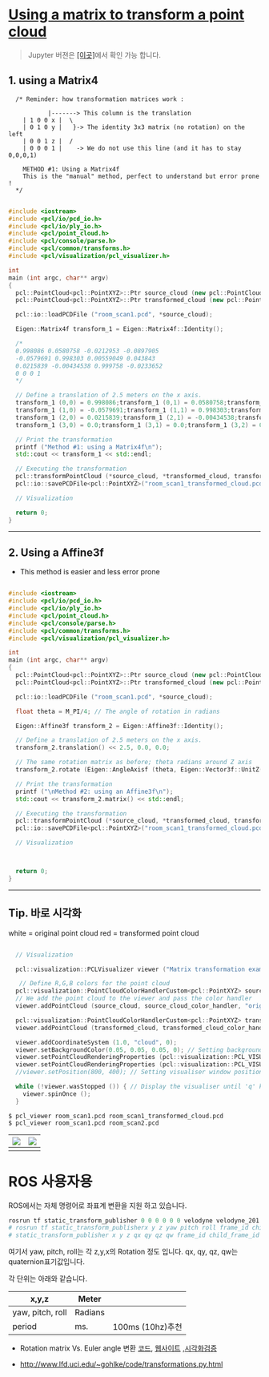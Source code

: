 # [Using a matrix to transform a point cloud](http://pointclouds.org/documentation/tutorials/matrix_transform.php#matrix-transform)

> Jupyter 버젼은 [[이곳]](https://github.com/adioshun/gitBook_Tutorial_PCL/blob/master/Snippets/Using-a-matrix-to-transform-a-point-cloud.ipynb)에서 확인 가능 합니다. 


## 1. using a Matrix4

```
  /* Reminder: how transformation matrices work :

           |-------> This column is the translation
    | 1 0 0 x |  \
    | 0 1 0 y |   }-> The identity 3x3 matrix (no rotation) on the left
    | 0 0 1 z |  /
    | 0 0 0 1 |    -> We do not use this line (and it has to stay 0,0,0,1)

    METHOD #1: Using a Matrix4f
    This is the "manual" method, perfect to understand but error prone !
  */
```

```cpp

#include <iostream>
#include <pcl/io/pcd_io.h>
#include <pcl/io/ply_io.h>
#include <pcl/point_cloud.h>
#include <pcl/console/parse.h>
#include <pcl/common/transforms.h>
#include <pcl/visualization/pcl_visualizer.h>

int
main (int argc, char** argv)
{
  pcl::PointCloud<pcl::PointXYZ>::Ptr source_cloud (new pcl::PointCloud<pcl::PointXYZ> ());
  pcl::PointCloud<pcl::PointXYZ>::Ptr transformed_cloud (new pcl::PointCloud<pcl::PointXYZ> ());

  pcl::io::loadPCDFile ("room_scan1.pcd", *source_cloud);

  Eigen::Matrix4f transform_1 = Eigen::Matrix4f::Identity();

  /*
  0.998086 0.0580758 -0.0212953 -0.0897905
  -0.0579691 0.998303 0.00559049 0.043843
  0.0215839 -0.00434538 0.999758 -0.0233652
  0 0 0 1
  */

  // Define a translation of 2.5 meters on the x axis.
  transform_1 (0,0) = 0.998086;transform_1 (0,1) = 0.0580758;transform_1 (0,2) = -0.0212953;transform_1 (0,3) = -0.0897905;
  transform_1 (1,0) = -0.0579691;transform_1 (1,1) = 0.998303;transform_1 (1,2) = 0.00559049;transform_1 (1,3) = 0.043843;
  transform_1 (2,0) = 0.0215839;transform_1 (2,1) = -0.00434538;transform_1 (2,2) = 0.999758;transform_1 (2,3) = -0.0233652;
  transform_1 (3,0) = 0.0;transform_1 (3,1) = 0.0;transform_1 (3,2) = 0.0;transform_1 (3,3) = 1.0;

  // Print the transformation
  printf ("Method #1: using a Matrix4f\n");
  std::cout << transform_1 << std::endl;

  // Executing the transformation
  pcl::transformPointCloud (*source_cloud, *transformed_cloud, transform_1);  
  pcl::io::savePCDFile<pcl::PointXYZ>("room_scan1_transformed_cloud.pcd", *transformed_cloud); 

  // Visualization

  return 0;
}

```


---

## 2. Using a Affine3f

- This method is easier and less error prone


```cpp

#include <iostream>
#include <pcl/io/pcd_io.h>
#include <pcl/io/ply_io.h>
#include <pcl/point_cloud.h>
#include <pcl/console/parse.h>
#include <pcl/common/transforms.h>
#include <pcl/visualization/pcl_visualizer.h>

int
main (int argc, char** argv)
{
  pcl::PointCloud<pcl::PointXYZ>::Ptr source_cloud (new pcl::PointCloud<pcl::PointXYZ> ());
  pcl::PointCloud<pcl::PointXYZ>::Ptr transformed_cloud (new pcl::PointCloud<pcl::PointXYZ> ());

  pcl::io::loadPCDFile ("room_scan1.pcd", *source_cloud);

  float theta = M_PI/4; // The angle of rotation in radians

  Eigen::Affine3f transform_2 = Eigen::Affine3f::Identity();

  // Define a translation of 2.5 meters on the x axis.
  transform_2.translation() << 2.5, 0.0, 0.0;

  // The same rotation matrix as before; theta radians around Z axis
  transform_2.rotate (Eigen::AngleAxisf (theta, Eigen::Vector3f::UnitZ()));

  // Print the transformation
  printf ("\nMethod #2: using an Affine3f\n");
  std::cout << transform_2.matrix() << std::endl;

  // Executing the transformation
  pcl::transformPointCloud (*source_cloud, *transformed_cloud, transform_2);  
  pcl::io::savePCDFile<pcl::PointXYZ>("room_scan1_transformed_cloud.pcd", *transformed_cloud); 

  // Visualization



  return 0;
}

```


---


## Tip. 바로 시각화 

white  = original point cloud
red  = transformed point cloud

```cpp 

  // Visualization

  pcl::visualization::PCLVisualizer viewer ("Matrix transformation example");

   // Define R,G,B colors for the point cloud
  pcl::visualization::PointCloudColorHandlerCustom<pcl::PointXYZ> source_cloud_color_handler (source_cloud, 255, 255, 255);
  // We add the point cloud to the viewer and pass the color handler
  viewer.addPointCloud (source_cloud, source_cloud_color_handler, "original_cloud");

  pcl::visualization::PointCloudColorHandlerCustom<pcl::PointXYZ> transformed_cloud_color_handler (transformed_cloud, 230, 20, 20); // Red
  viewer.addPointCloud (transformed_cloud, transformed_cloud_color_handler, "transformed_cloud");

  viewer.addCoordinateSystem (1.0, "cloud", 0);
  viewer.setBackgroundColor(0.05, 0.05, 0.05, 0); // Setting background to a dark grey
  viewer.setPointCloudRenderingProperties (pcl::visualization::PCL_VISUALIZER_POINT_SIZE, 2, "original_cloud");
  viewer.setPointCloudRenderingProperties (pcl::visualization::PCL_VISUALIZER_POINT_SIZE, 2, "transformed_cloud");
  //viewer.setPosition(800, 400); // Setting visualiser window position

  while (!viewer.wasStopped ()) { // Display the visualiser until 'q' key is pressed
    viewer.spinOnce ();
  }

```

```
$ pcl_viewer room_scan1.pcd room_scan1_transformed_cloud.pcd
$ pcl_viewer room_scan1.pcd room_scan2.pcd 
```


|![](https://i.imgur.com/BLX32n2.png)|![](https://i.imgur.com/u6uushL.png)|
|-|-|
|||


# ROS 사용자용 

ROS에서는 자체 명령어로 좌표계 변환을 지원 하고 있습니다. 

```python
rosrun tf static_transform_publisher 0 0 0 0 0 0 velodyne velodyne_201 10
# rosrun tf static_transform_publisherx y z yaw pitch roll frame_id child_frame_id period_in_ms
# static_transform_publisher x y z qx qy qz qw frame_id child_frame_id  period_in_ms
```

여기서 yaw, pitch, roll는 각 z,y,x의 Rotation 정도 입니다. qx, qy, qz, qw는 quaternion표기값입니다. 

각 단위는 아래와 같습니다. 

|x,y,z|Meter||
|-|-|-|
|yaw, pitch, roll|Radians||
|period|ms.|100ms (10hz)추천|

- Rotation matrix Vs. Euler angle 변환 [코드](https://www.learnopencv.com/rotation-matrix-to-euler-angles/), [웹사이트](https://www.andre-gaschler.com/rotationconverter/) ,[시각화검증](http://danceswithcode.net/engineeringnotes/rotations_in_3d/demo3D/rotations_in_3d_tool.html)

- http://www.lfd.uci.edu/~gohlke/code/transformations.py.html 


